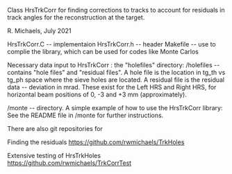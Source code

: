 Class HrsTrkCorr  for finding corrections to tracks to account
for residuals in track angles for the reconstruction at the target.

R. Michaels, July 2021

HrsTrkCorr.C  -- implementaion
HrsTrkCorr.h  -- header
Makefile  -- use to complie the library, which can be used for
             codes like Monte Carlos

Necessary data input to HrsTrkCorr : the "holefiles" directory:
/holefiles  -- contains "hole files" and "residual files".
A hole file is the location in tg_th vs tg_ph space where the sieve
holes are located.
A residual file is the residual data -- deviation in mrad.
These exist for the Left HRS and Right HRS, for horizontal beam
positions of 0, -3 and +3 mm (approximately).

/monte  -- directory.
A simple example of how to use the HrsTrkCorr library:
See the README file in /monte for further instructions.

There are also git repositories for

Finding the residuals
   https://github.com/rwmichaels/TrkHoles

Extensive testing of HrsTrkHoles
   https://github.com/rwmichaels/TrkCorrTest

